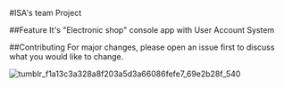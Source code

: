 #ISA's team Project

##Feature
It's "Electronic shop" console app with User Account System


##Contributing
For major changes, please open an issue first to discuss what you would like to change.

![tumblr_f1a13c3a328a8f203a5d3a66086fefe7_69e2b28f_540](https://user-images.githubusercontent.com/88478815/218782927-7c88d2bb-d2b5-4400-8ff2-9b0b7f72ef20.jpg)
